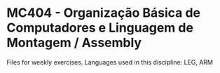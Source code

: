 # MC404 - Organização Básica de Computadores e Linguagem de Montagem / Assembly

Files for weekly exercises. Languages used in this discipline: LEG, ARM

